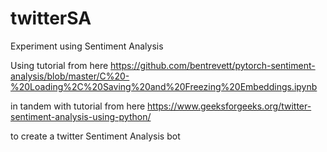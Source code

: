 # twitterSA
Experiment using Sentiment Analysis

Using tutorial from here
https://github.com/bentrevett/pytorch-sentiment-analysis/blob/master/C%20-%20Loading%2C%20Saving%20and%20Freezing%20Embeddings.ipynb

in tandem with tutorial from here 
https://www.geeksforgeeks.org/twitter-sentiment-analysis-using-python/

to create a twitter Sentiment Analysis bot
